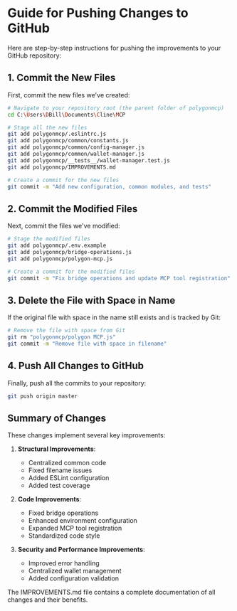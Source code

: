 # Guide for Pushing Changes to GitHub

Here are step-by-step instructions for pushing the improvements to your GitHub repository:

## 1. Commit the New Files

First, commit the new files we've created:

```bash
# Navigate to your repository root (the parent folder of polygonmcp)
cd C:\Users\DBill\Documents\Cline\MCP

# Stage all the new files
git add polygonmcp/.eslintrc.js
git add polygonmcp/common/constants.js
git add polygonmcp/common/config-manager.js
git add polygonmcp/common/wallet-manager.js
git add polygonmcp/__tests__/wallet-manager.test.js
git add polygonmcp/IMPROVEMENTS.md

# Create a commit for the new files
git commit -m "Add new configuration, common modules, and tests"
```

## 2. Commit the Modified Files

Next, commit the files we've modified:

```bash
# Stage the modified files
git add polygonmcp/.env.example
git add polygonmcp/bridge-operations.js
git add polygonmcp/polygon-mcp.js

# Create a commit for the modified files
git commit -m "Fix bridge operations and update MCP tool registration"
```

## 3. Delete the File with Space in Name

If the original file with space in the name still exists and is tracked by Git:

```bash
# Remove the file with space from Git
git rm "polygonmcp/polygon MCP.js"
git commit -m "Remove file with space in filename"
```

## 4. Push All Changes to GitHub

Finally, push all the commits to your repository:

```bash
git push origin master
```

## Summary of Changes

These changes implement several key improvements:

1. **Structural Improvements**:
   - Centralized common code
   - Fixed filename issues
   - Added ESLint configuration
   - Added test coverage

2. **Code Improvements**:
   - Fixed bridge operations
   - Enhanced environment configuration
   - Expanded MCP tool registration
   - Standardized code style

3. **Security and Performance Improvements**:
   - Improved error handling
   - Centralized wallet management
   - Added configuration validation

The IMPROVEMENTS.md file contains a complete documentation of all changes and their benefits.
